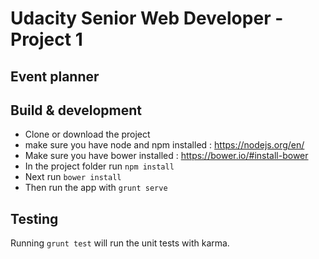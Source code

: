 # Udacity Senior Web Developer - Project 1
## Event planner

## Build & development

- Clone or download the project
- make sure you have node and npm installed : https://nodejs.org/en/
- Make sure you have bower installed : https://bower.io/#install-bower
- In the project folder run `npm install`
- Next run `bower install`
- Then run the app with `grunt serve`

## Testing

Running `grunt test` will run the unit tests with karma.
